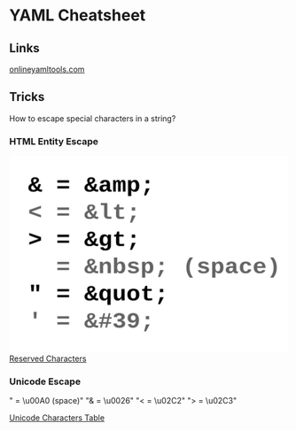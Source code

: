 # YAML Cheatsheet

## Links

[onlineyamltools.com](https://onlineyamltools.com)

## Tricks

How to escape special characters in a string?

### HTML Entity Escape

![Entity Escapes](media/entity-escapes.svg)
[Reserved Characters](https://developer.mozilla.org/en-US/docs/Glossary/Entity#reserved_characters) 

### Unicode Escape

"  = \u00A0 (space)"
"& = \u0026"
"< = \u02C2"
"> = \u02C3"

[Unicode Characters Table](https://www.rapidtables.com/code/text/unicode-characters.html)
